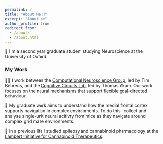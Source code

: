 ```yaml
---
permalink: /
title: "About Me 👋"
excerpt: "About me"
author_profile: true
redirect_from: 
  - /about/
  - /about.html
---
```


🥼 I'm a second year graduate student studying Neuroscience at the University of Oxford.

### My Work
👨‍💻 I work between the [Computational Neuroscience Group](https://www.ndcn.ox.ac.uk/research/computational-neuroscience-group), led by Tim Behrens, and the [Cognitive Circuits Lab](https://www.psy.ox.ac.uk/research/cognitive-circuits), led by Thomas Akam. Our work focuses on the neural mechanisms that support flexible goal-directed behaviour. 

🐁 My graduate work aims to understand how the medial frontal cortex supports navigation in complex environments. To do this I collect and analyse single-unit neural acitivty from mice as they navigate around complex grid maze environments.

🌿 In a previous life I studied epilepsy and cannabinoid pharmacology at the [Lambert Initiative for Cannabinoid Therapeutics](https://www.sydney.edu.au/lambert/).
